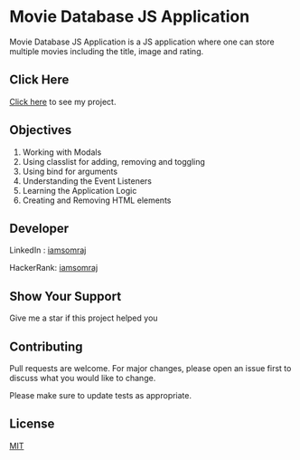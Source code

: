 # Movie Database JS Application
Movie Database JS Application is a JS application where one can store multiple movies including the title, image and rating.

## Click Here

[Click here](https://iamsomraj.github.io/Movie-Database-JS-Application/index.html) to see my project.

## Objectives

1. Working with Modals
2. Using classlist for adding, removing and toggling
3. Using bind for arguments
4. Understanding the Event Listeners
5. Learning the Application Logic
6. Creating and Removing HTML elements

## Developer

LinkedIn : [iamsomraj](https://www.linkedin.com/in/iamsomraj/)

HackerRank: [iamsomraj](https://www.hackerrank.com/iamsomraj?hr_r=1) 

## Show Your Support

Give me a star if this project helped you

## Contributing

Pull requests are welcome. For major changes, please open an issue first to discuss what you would like to change.

Please make sure to update tests as appropriate.

## License

[MIT](https://choosealicense.com/licenses/mit/)
